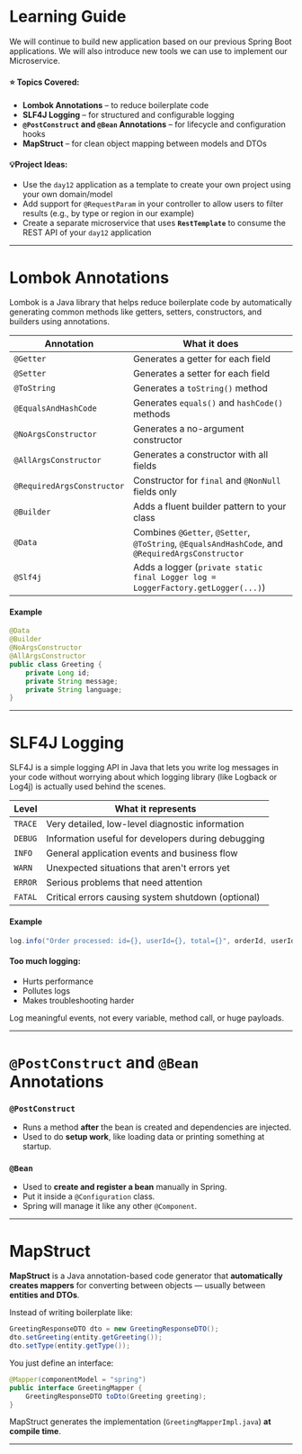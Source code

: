 # Learning Guide 
We will continue to build new application based on our previous Spring Boot applications.
We will also introduce new tools we can use to implement our Microservice.
#### ⭐ Topics Covered:
- **Lombok Annotations** – to reduce boilerplate code
- **SLF4J Logging** – for structured and configurable logging
- **`@PostConstruct` and `@Bean` Annotations** – for lifecycle and configuration hooks
- **MapStruct** – for clean object mapping between models and DTOs
#### 💡Project Ideas:
- Use the `day12` application as a template to create your own project using your own domain/model
- Add support for `@RequestParam` in your controller to allow users to filter results (e.g., by type or region in our example)
- Create a separate microservice that uses **`RestTemplate`** to consume the REST API of your `day12` application

---
# Lombok Annotations
Lombok is a Java library that helps reduce boilerplate code by automatically generating common methods like getters, setters, constructors, and builders using annotations.

| Annotation                 | What it does                                                                                     |
| -------------------------- | ------------------------------------------------------------------------------------------------ |
| `@Getter`                  | Generates a getter for each field                                                                |
| `@Setter`                  | Generates a setter for each field                                                                |
| `@ToString`                | Generates a `toString()` method                                                                  |
| `@EqualsAndHashCode`       | Generates `equals()` and `hashCode()` methods                                                    |
| `@NoArgsConstructor`       | Generates a no-argument constructor                                                              |
| `@AllArgsConstructor`      | Generates a constructor with all fields                                                          |
| `@RequiredArgsConstructor` | Constructor for `final` and `@NonNull` fields only                                               |
| `@Builder`                 | Adds a fluent builder pattern to your class                                                      |
| `@Data`                    | Combines `@Getter`, `@Setter`, `@ToString`, `@EqualsAndHashCode`, and `@RequiredArgsConstructor` |
| `@Slf4j`                   | Adds a logger (`private static final Logger log = LoggerFactory.getLogger(...)`)                 |
#### Example
```java
@Data
@Builder
@NoArgsConstructor
@AllArgsConstructor
public class Greeting {
    private Long id;
    private String message;
    private String language;
}
```

---
# SLF4J Logging
SLF4J is a simple logging API in Java that lets you write log messages in your code without worrying about which logging library (like Logback or Log4j) is actually used behind the scenes.

| Level   | What it represents                                 |
| ------- | -------------------------------------------------- |
| `TRACE` | Very detailed, low-level diagnostic information    |
| `DEBUG` | Information useful for developers during debugging |
| `INFO`  | General application events and business flow       |
| `WARN`  | Unexpected situations that aren't errors yet       |
| `ERROR` | Serious problems that need attention               |
| `FATAL` | Critical errors causing system shutdown (optional) |
#### Example
```java
log.info("Order processed: id={}, userId={}, total={}", orderId, userId, total);
```
#### Too much logging:
- Hurts performance
- Pollutes logs
- Makes troubleshooting harder

Log meaningful events, not every variable, method call, or huge payloads.

---
# `@PostConstruct` and `@Bean` Annotations

### `@PostConstruct`
- Runs a method **after** the bean is created and dependencies are injected.
- Used to do **setup work**, like loading data or printing something at startup.
### `@Bean`
- Used to **create and register a bean** manually in Spring.
- Put it inside a `@Configuration` class.
- Spring will manage it like any other `@Component`.

---
# MapStruct

**MapStruct** is a Java annotation-based code generator that **automatically creates mappers** for converting between objects — usually between **entities and DTOs**.

Instead of writing boilerplate like:
```java
GreetingResponseDTO dto = new GreetingResponseDTO();
dto.setGreeting(entity.getGreeting());
dto.setType(entity.getType());
```

You just define an interface:
```java
@Mapper(componentModel = "spring")
public interface GreetingMapper {
    GreetingResponseDTO toDto(Greeting greeting);
}
```

MapStruct generates the implementation (`GreetingMapperImpl.java`) **at compile time**.

---
